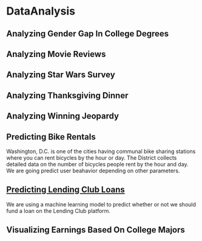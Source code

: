 # DataAnalysis

## Analyzing Gender Gap In College Degrees
## Analyzing Movie Reviews
## Analyzing Star Wars Survey
## Analyzing Thanksgiving Dinner
## Analyzing Winning Jeopardy
## Predicting Bike Rentals
Washington, D.C. is one of the cities having communal bike sharing stations where you can rent bicycles by the hour or day. The District collects detailed data on the number of bicycles people rent by the hour and day. We are going predict user beahavior depending on other parameters.
## [Predicting Lending Club Loans](https://github.com/spajeo/DataAnalysis_MachineLearning/tree/master/Predicting%20Lending%20Club%20Loans)
We are using a machine learning model to predict whether or not we should fund a loan on the Lending Club platform.
## Visualizing Earnings Based On College Majors
